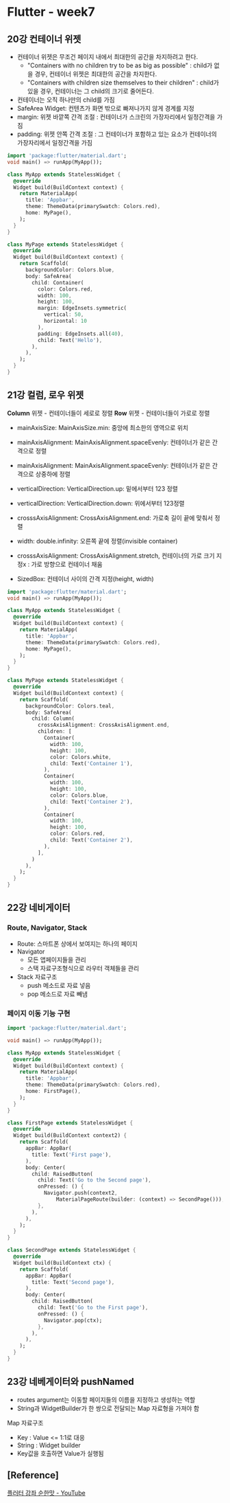 # Flutter - week7



## 20강 컨테이너 위젯

- 컨테이너 위젯은 무조건 페이지 내에서 최대한의 공간을 차지하려고 한다.
  - "Containers with no children try to be as big as possible"
  : child가 없을 경우, 컨테이너 위젯은 최대한의 공간을 차지한다.
  - "Containers with children size themselves to their children"
  : child가 있을 경우, 컨테이너는 그 child의 크기로 줄어든다.
- 컨테이너는 오직 하나만의 child를 가짐
- SafeArea Widget: 컨텐츠가 화면 밖으로 빠져나가지 않게 경계를 지정
- margin: 위젯 바깥쪽 간격 조절
  : 컨테이너가 스크린의 가장자리에서 일정간격을 가짐
- padding: 위젯 안쪽 간격 조절
  : 그 컨테이너가 포함하고 있는 요소가 컨테이너의 가장자리에서 일정간격을 가짐

```dart
import 'package:flutter/material.dart';
void main() => runApp(MyApp());

class MyApp extends StatelessWidget {
  @override
  Widget build(BuildContext context) {
    return MaterialApp(
      title: 'Appbar',
      theme: ThemeData(primarySwatch: Colors.red),
      home: MyPage(),
    );
  }
}

class MyPage extends StatelessWidget {
  @override
  Widget build(BuildContext context) {
    return Scaffold(
      backgroundColor: Colors.blue,
      body: SafeArea(
        child: Container(
          color: Colors.red,
          width: 100,
          height: 100,
          margin: EdgeInsets.symmetric(
            vertical: 50,
            horizontal: 10
          ),
          padding: EdgeInsets.all(40),
          child: Text('Hello'),
        ),
      ),
    );
  }
}
```



## 21강 컬럼, 로우 위젯

**Column** 위젯 - 컨테이너들이 세로로 정렬
**Row** 위젯 - 컨테이너들이 가로로 정렬

- mainAxisSize: MainAxisSize.min: 중앙에 최소한의 영역으로 위치
- mainAxisAlignment: MainAxisAlignment.spaceEvenly: 컨테이너가 같은 간격으로 정렬
- mainAxisAlignment: MainAxisAlignment.spaceEvenly: 컨테이너가 같은 간격으로 상중하에 정렬
- verticalDirection: VerticalDirection.up: 밑에서부터 123 정렬
- verticalDirection: VerticalDirection.down: 위에서부터 123정렬

- crosssAxisAlignment: CrossAxisAlignment.end: 가로축 길이 끝에 맞춰서 정렬
- width: double.infinity: 오른쪽 끝에 정렬(invisible container)
- crosssAxisAlignment: CrossAxisAlignment.stretch, 컨테이너의 가로 크기 지정x : 가로 방향으로 컨테이너 채움
- SizedBox: 컨테이너 사이의 간격 지정(height, width)
```dart
import 'package:flutter/material.dart';
void main() => runApp(MyApp());

class MyApp extends StatelessWidget {
  @override
  Widget build(BuildContext context) {
    return MaterialApp(
      title: 'Appbar',
      theme: ThemeData(primarySwatch: Colors.red),
      home: MyPage(),
    );
  }
}

class MyPage extends StatelessWidget {
  @override
  Widget build(BuildContext context) {
    return Scaffold(
      backgroundColor: Colors.teal,
      body: SafeArea(
        child: Column(
          crossAxisAlignment: CrossAxisAlignment.end,
          children: [
            Container(
              width: 100,
              height: 100,
              color: Colors.white,
              child: Text('Container 1'),
            ),
            Container(
              width: 100,
              height: 100,
              color: Colors.blue,
              child: Text('Container 2'),
            ),
            Container(
              width: 100,
              height: 100,
              color: Colors.red,
              child: Text('Container 2'),
            ),
          ],
        )
      ),
    );
  }
}
```



## 22강 네비게이터

### Route, Navigator, Stack
- Route: 스마트폰 상에서 보여지는 하나의 페이지
- Navigator
  - 모든 앱페이지들을 관리
  - 스택 자료구조형식으로 라우터 객체들을 관리
- Stack 자료구조
  - push 메소드로 자료 넣음
  - pop 메소드로 자료 빼냄



### 페이지 이동 기능 구현
```dart
import 'package:flutter/material.dart';

void main() => runApp(MyApp());

class MyApp extends StatelessWidget {
  @override
  Widget build(BuildContext context) {
    return MaterialApp(
      title: 'Appbar',
      theme: ThemeData(primarySwatch: Colors.red),
      home: FirstPage(),
    );
  }
}

class FirstPage extends StatelessWidget {
  @override
  Widget build(BuildContext context2) {
    return Scaffold(
      appBar: AppBar(
        title: Text('First page'),
      ),
      body: Center(
        child: RaisedButton(
          child: Text('Go to the Second page'),
          onPressed: () {
            Navigator.push(context2,
                MaterialPageRoute(builder: (context) => SecondPage()));
          },
        ),
      ),
    );
  }
}

class SecondPage extends StatelessWidget {
  @override
  Widget build(BuildContext ctx) {
    return Scaffold(
      appBar: AppBar(
        title: Text('Second page'),
      ),
      body: Center(
        child: RaisedButton(
          child: Text('Go to the First page'),
          onPressed: () {
            Navigator.pop(ctx);
          },
        ),
      ),
    );
  }
}
```



## 23강 네베게이터와 pushNamed

- routes argument는 이동할 페이지들의 이름을 지정하고 생성하는 역할
- String과 WidgetBuilder가 한 쌍으로 전달되는 Map 자료형을 가져야 함

Map 자료구조
- Key : Value <= 1:1로 대응
- String : Widget builder
- Key값을 호출하면 Value가 실행됨



## [Reference]

[플러터 강좌 순한맛 - YouTube](https://www.youtube.com/watch?v=RhEzrNTSW7c&list=PLQt_pzi-LLfpcRFhWMywTePfZ2aPapvyl&index=20)
